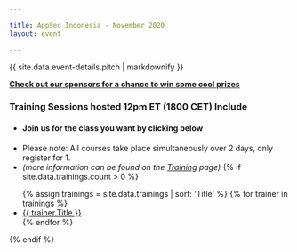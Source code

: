 ```yaml
---

title: AppSec Indonesia - November 2020
layout: event

---
```

<script type="application/ld+json">
{
  "@context": "https://schema.org",
  "@type": "Event",
  "name": "AppSec Indonesia - Summer of Security 2020",
  "description": "The OWASP Jakarta Chapter is hosting virtual AppSec Days on November. 
        The trainings will begin at 12:00pm Eastern Time (USA)/6:00pm Central European Time.",
  "startDate": "2020-06-23",
  "endDate": "2020-08-26",
  "eventStatus": "https://schema.org/EventMovedOnline",
  "eventAttendanceMode": "https://schema.org/OnlineEventAttendanceMode",
  "location": {
    "@type": "VirtualLocation",
    "url": "https://training.owasp.or.id"
  },
  "offers": [{
    "@type": "Offer",
    "name": "Training Courses",
    "price": "",
    "priceCurrency": "USD",
    "validFrom": "2020-05-20",
    "url": "https://training.owasp.or.id/register/",
    "availability": "https://schema.org/InStock"
  },{
    "@type": "Offer",
    "name": "Member Training Courses",
    "price": "",
    "priceCurrency": "USD",
    "validFrom": "2020-05-20",
    "url": "https://training.owasp.or.id/register/",
    "availability": "https://schema.org/InStock"
  }]
}
</script>

<!-- rebuild 12-->

{{ site.data.event-details.pitch | markdownify }}

 **[Check out our sponsors for a chance to win some cool prizes](https://training.owasp.or.id/sponsors/swag/)**

### Training Sessions hosted 12pm ET (1800 CET) Include


* #### Join us for the class you want by clicking below
* Please note: All courses take place simultaneously over 2 days, only register for 1.
* *(more information can be found on the [Training](/trainings/) page)*
{% if site.data.trainings.count > 0 %}
<ul>
  {% assign trainings = site.data.trainings | sort: 'Title' %}
  {% for trainer in trainings %}
    <li><a href="{{trainer.URL}}">{{ trainer.Title }}</a></li>
  {% endfor %}
</ul>
{% endif %}


